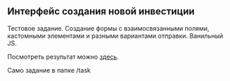 ## Интерфейс создания новой инвестиции

Тестовое задание. Создание формы с взаимосвязанными полями, кастомными элементами и разными вариантами отправки. Ванильный JS.

Посмотреть результат можно [здесь](https://alex-altay.github.io/invest-form/).

Само задание в папке /task


